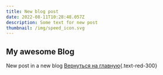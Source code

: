 ```yaml
---
title: New blog post
date: 2022-08-11T10:28:48.057Z
description: Some text for new post
thumbnail: /img/speed_icon.svg
---
```


## My awesome Blog

New post in a new blog
[Вернуться на главную](/){.text-red-300}